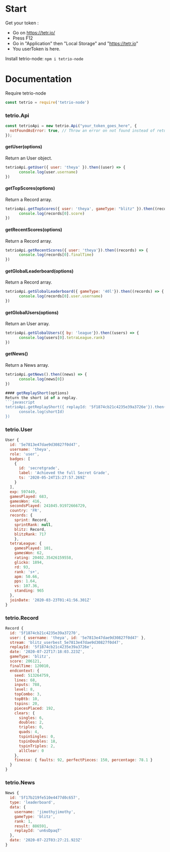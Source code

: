 # Start
Get your token :
- Go on https://tetr.io/
- Press F12
- Go in "Application" then "Local Storage" and "https://tetr.io"
- You userToken is here.

Install tetrio-node:
`npm i tetrio-node`

# Documentation
Require tetrio-node
```javascript
const tetrio = require('tetrio-node')
```

### tetrio.Api

```javascript
const tetrioApi = new tetrio.Api("your_token_goes_here", {
  notFoundAsError: true, // Throw an error on not found instead of returning nothing. (default: true)
});
```

#### getUser(options)
Return an User object.
```javascript
tetrioApi.getUser({ user: 'theya' }).then((user) => {
      console.log(user.username)
})
```

#### getTopScores(options)
Return a Record array.
```javascript
tetrioApi.getTopScores({ user: 'theya', gameType: "blitz" }).then((records) => {
      console.log(records[0].score)
})
```

#### getRecentScores(options)
Return a Record array.
```javascript
tetrioApi.getRecentScores({ user: 'theya'}).then((records) => {
      console.log(records[0].finalTime)
})
```

#### getGlobalLeaderboard(options)
Return a Record array.
```javascript
tetrioApi.getGlobalLeaderboard({ gameType: '40l'}).then((records) => {
      console.log(records[0].user.username)
})
```

#### getGlobalUsers(options)
Return an User array.
```javascript
tetrioApi.getGlobalUsers({ by: 'league'}).then((users) => {
      console.log(users[0].tetraLeague.rank)
})
```

#### getNews()
Return a News array.
```javascript
tetrioApi.getNews().then((news) => {
      console.log(news[0])
})

#### getReplayShort(options)
Return the short id of a replay.
```javascript
tetrioApi.getReplayShort({ replayId: '5f1874cb21c4235e39a3726e'}).then((shortId) => {
      console.log(shortId)
})
```

### tetrio.User

```javascript
User {
  id: '5e7813e47dae9d30827f0d47',
  username: 'theya',
  role: 'user',
  badges: [
    {
      id: 'secretgrade',
      label: 'Achieved the full Secret Grade',
      ts: '2020-05-24T15:27:57.269Z'
    }
  ],
  exp: 597449,
  gamesPlayed: 683,
  gamesWon: 416,
  secondsPlayed: 241045.91972666729,
  country: 'FR',
  records: {
    sprint: Record,
    sprintRank: null,
    blitz: Record,
    blitzRank: 717
    },
  tetraLeague: {
    gamesPlayed: 101,
    gamesWon: 62,
    rating: 20402.35426159558,
    glicko: 1894,
    rd: 93,
    rank: 's+',
    apm: 50.66,
    pps: 1.64,
    vs: 107.36,
    standing: 965
  },
  joinDate: '2020-03-23T01:41:56.301Z'
}
```

### tetrio.Record

```javascript
Record {
  id: '5f1874cb21c4235e39a37270',
  user: { username: 'theya', id: '5e7813e47dae9d30827f0d47' },
  stream: 'blitz_userbest_5e7813e47dae9d30827f0d47',
  replayId: '5f1874cb21c4235e39a3726e',
  date: '2020-07-22T17:18:03.223Z',
  gameType: 'blitz',
  score: 206121,
  finalTime: 120010,
  endcontext: {
    seed: 513264759,
    lines: 68,
    inputs: 788,
    level: 8,
    topCombo: 3,
    topBtb: 10,
    tspins: 20,
    piecesPlaced: 192,
    clears: {
      singles: 6,
      doubles: 2,
      triples: 0,
      quads: 4,
      tspinSingles: 0,
      tspinDoubles: 18,
      tspinTriples: 2,
      allClear: 0
    },
    finesse: { faults: 92, perfectPieces: 150, percentage: 78.1 }
  }
}
```

### tetrio.News

```javascript
News {
  id: '5f17b219fe510e4477d0c657',
  type: 'leaderboard',
  data: {
    username: 'jimothyjimothy',
    gameType: 'blitz',
    rank: 1,
    result: 886591,
    replayId: 'un6sDpaqT'
  },
  date: '2020-07-22T03:27:21.923Z'
}
```